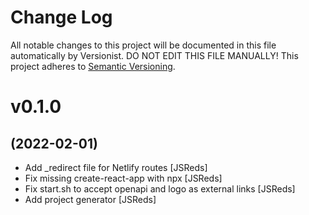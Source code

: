 # Change Log

All notable changes to this project will be documented in this file
automatically by Versionist. DO NOT EDIT THIS FILE MANUALLY!
This project adheres to [Semantic Versioning](http://semver.org/).

# v0.1.0
## (2022-02-01)

* Add _redirect file for Netlify routes [JSReds]
* Fix missing create-react-app with npx [JSReds]
* Fix start.sh to accept openapi and logo as external links [JSReds]
* Add project generator [JSReds]
